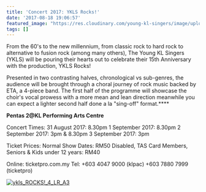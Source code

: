 ```yaml
---
title: 'Concert 2017: YKLS Rocks!'
date: '2017-08-18 19:06:57'
featured_image: "https://res.cloudinary.com/young-kl-singers/image/upload/c_scale,w_800/v1520511297/ykls_ROCKS__4_LR_A3.jpg"
tags: []
---
```


From the 60's to the new millennium, from classic rock to hard rock to alternative to fusion rock (among many others), The Young KL Singers (YKLS) will be pouring their hearts out to celebrate their 15th Anniversary with the production, YKLS Rocks!

Presented in two contrasting halves, chronological vs sub-genres, the audience will be brought through a choral journey of rock music backed by ETA, a 4-piece band. The first half of the programme will showcase the choir's vocal prowess with a more mean and lean direction meanwhile you can expect a lighter second half done a la "sing-off" format.****



**Pentas 2@KL Performing Arts Centre**



Concert Times:
31 August 2017: 8.30pm
1 September 2017: 8.30pm
2 September 2017: 3pm & 8.30pm
3 September 2017: 3pm


Ticket Prices:
Normal Show Dates: RM50
Disabled, TAS Card Members, Seniors & Kids under 12 years: RM40

Online: ticketpro.com.my
Tel: +603 4047 9000 (klpac) +603 7880 7999 (ticketpro)


[![ykls_ROCKS!_4_LR_A3](http://www.youngklsingers.com/wp-content/uploads/2017/08/ykls_ROCKS_4_LR_A3.jpg)](http://www.youngklsingers.com/wp-content/uploads/2017/08/ykls_ROCKS_4_LR_A3.jpg)
